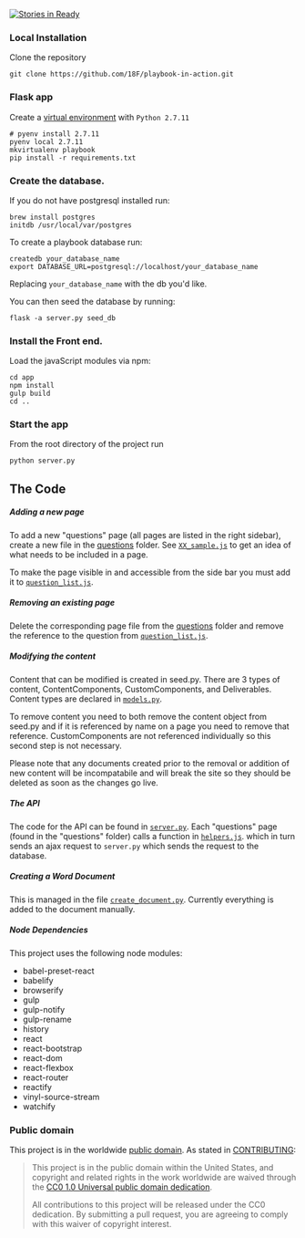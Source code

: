 [![Stories in Ready](https://badge.waffle.io/18F/playbook-in-action.png?label=ready&title=Ready)](https://waffle.io/18F/playbook-in-action)
### Local Installation
Clone the repository
```
git clone https://github.com/18F/playbook-in-action.git
```
### Flask app

Create a [virtual environment](https://github.com/yyuu/pyenv-virtualenvwrapper) with `Python 2.7.11`

```
# pyenv install 2.7.11
pyenv local 2.7.11
mkvirtualenv playbook
pip install -r requirements.txt
```

### Create the database.
If you do not have postgresql installed run:
```
brew install postgres
initdb /usr/local/var/postgres
```

To create a playbook database run:
```
createdb your_database_name
export DATABASE_URL=postgresql://localhost/your_database_name
```

Replacing `your_database_name` with the db you'd like.

You can then seed the database by running:
```
flask -a server.py seed_db
```

### Install the Front end.
Load the javaScript modules via npm:

```
cd app
npm install
gulp build
cd ..
```

### Start the app
From the root directory of the project run
```
python server.py
```


## The Code

##### Adding a new page

To add a new "questions" page (all pages are listed in the right sidebar), create a new file in the [questions](https://github.com/18F/playbook-in-action/tree/master/app/src/questions) folder. See [`XX_sample.js`](https://github.com/18F/playbook-in-action/blob/master/app/src/questions/XX_sample.js) to get an idea of what needs to be included in a page.

To make the page visible in and accessible from the side bar you must add it to [`question_list.js`](https://github.com/18F/playbook-in-action/blob/master/app/src/question_list.js).

##### Removing an existing page

Delete the corresponding page file from the [questions](https://github.com/18F/playbook-in-action/tree/master/app/src/questions) folder and remove the reference to the question from [`question_list.js`](https://github.com/18F/playbook-in-action/blob/master/app/src/question_list.js).

##### Modifying the content

Content that can be modified is created in seed.py. There are 3 types of content, ContentComponents, CustomComponents, and Deliverables. Content types are declared in [`models.py`](https://github.com/18F/playbook-in-action/blob/master/models.py).

To remove content you need to both remove the content object from seed.py and if it is referenced by name on a page you need to remove that reference. CustomComponents are not referenced individually so this second step is not necessary.

Please note that any documents created prior to the removal or addition of new content will be incompatabile and will break the site so they should be deleted as soon as the changes go live.

##### The API

The code for the API can be found in [`server.py`](https://github.com/18F/playbook-in-action/blob/master/server.py). Each "questions" page (found in the "questions" folder) calls a function in [`helpers.js`](https://github.com/18F/playbook-in-action/blob/master/app/helpers.js). which in turn sends an ajax request to `server.py` which sends the request to the database.

##### Creating a Word Document

This is managed in the file [`create_document.py`](https://github.com/18F/playbook-in-action/blob/master/create_document.py). Currently everything is added to the document manually.

##### Node Dependencies
This project uses the following node modules:

  - babel-preset-react
  - babelify
  - browserify
  - gulp
  - gulp-notify
  - gulp-rename
  - history
  - react
  - react-bootstrap
  - react-dom
  - react-flexbox
  - react-router
  - reactify
  - vinyl-source-stream
  - watchify


### Public domain

This project is in the worldwide [public domain](LICENSE.md). As stated in [CONTRIBUTING](CONTRIBUTING.md):

> This project is in the public domain within the United States, and copyright and related rights in the work worldwide are waived through the [CC0 1.0 Universal public domain dedication](https://creativecommons.org/publicdomain/zero/1.0/).
>
> All contributions to this project will be released under the CC0 dedication. By submitting a pull request, you are agreeing to comply with this waiver of copyright interest.
